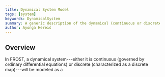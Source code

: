 ```yaml
---
title: Dynamical System Model
tags: [system]
keywords: DynamicalSystem
summary: A generic description of the dynamical (continuous or discrete) system model 
author: Ayonga Hereid
---
```


Overview
--------

In FROST, a dynamical system---either it is continuous (governed by ordinary differential equations) or discrete (characterized as a discrete map)---will be modeled as a 

